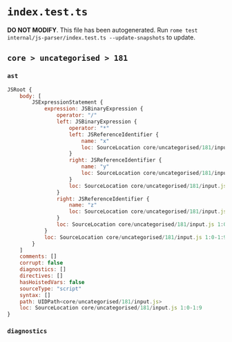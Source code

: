 # `index.test.ts`

**DO NOT MODIFY**. This file has been autogenerated. Run `rome test internal/js-parser/index.test.ts --update-snapshots` to update.

## `core > uncategorised > 181`

### `ast`

```javascript
JSRoot {
	body: [
		JSExpressionStatement {
			expression: JSBinaryExpression {
				operator: "/"
				left: JSBinaryExpression {
					operator: "*"
					left: JSReferenceIdentifier {
						name: "x"
						loc: SourceLocation core/uncategorised/181/input.js 1:0-1:1 (x)
					}
					right: JSReferenceIdentifier {
						name: "y"
						loc: SourceLocation core/uncategorised/181/input.js 1:4-1:5 (y)
					}
					loc: SourceLocation core/uncategorised/181/input.js 1:0-1:5
				}
				right: JSReferenceIdentifier {
					name: "z"
					loc: SourceLocation core/uncategorised/181/input.js 1:8-1:9 (z)
				}
				loc: SourceLocation core/uncategorised/181/input.js 1:0-1:9
			}
			loc: SourceLocation core/uncategorised/181/input.js 1:0-1:9
		}
	]
	comments: []
	corrupt: false
	diagnostics: []
	directives: []
	hasHoistedVars: false
	sourceType: "script"
	syntax: []
	path: UIDPath<core/uncategorised/181/input.js>
	loc: SourceLocation core/uncategorised/181/input.js 1:0-1:9
}
```

### `diagnostics`

```

```
